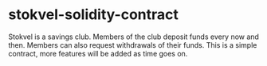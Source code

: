 # stokvel-solidity-contract

Stokvel is a savings club. Members of the club deposit funds every now and then. Members can also request withdrawals of their funds. This is a simple contract, more features will be added as time goes on.
